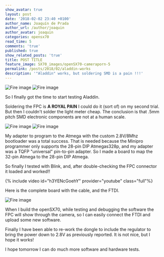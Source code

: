 ```yaml
---
show_avatar: true
layout: post
date: '2018-02-02 23:40 +0100'
author_name: Joaquín de Prada
author_url: /author/joaquin
author_avatar: joaquin
categories: opensx70
read_time: 5
comments: 'true'
published: true
show_related_posts: 'true'
title: POST TITLE
feature_image: SX70_images/openSX70-cameraporn-5
permalink: /posts/2018/02/aladdin-works
description: '"Aladdin" works, but soldering SMD is a pain !!!'
---
```


![Fire image]({{site.url}}/{{site.baseurl}}img/2018/02/aladdin-blink-01.jpg)
![Fire image]({{site.url}}/{{site.baseurl}}img/2018/02/aladdin-blink-02.jpg)

So I finally got the time to start testing Aladdin. 

Soldering the FPC is **A ROYAL PAIN** I could do it (sort of) on my second trial. But then I couldn't solder the light meter cheap.
The conclusion is that .5mm pitch SMD electronic components are not at a human scale.

![Fire image]({{site.url}}/{{site.baseurl}}img/2018/02/aladdin-blink-03.jpg)
![Fire image]({{site.url}}/{{site.baseurl}}img/2018/02/aladdin-blink-04.jpg)

My adapter to program to the Atmega with the custom 2.8V/8Mhz bootloader was a total success. 
That is needed because the Minipro programmer only supports the 28-pin DIP Atmegas328p, and my adapter was a TQFP "universal" pin-to-pin adapter.
So I made a board to map the 32-pin Atmega to the 28-pin DIP Atmega.

So finally I tested with Blink, and, after double-checking the FPC connector it loaded and worked!!

{% include video id="h3YENcGoehY" provider="youtube" class="full"%} 

Here is the complete board with the cable, and the FTDI. 

![Fire image]({{site.url}}/{{site.baseurl}}img/2018/02/aladdin-blink-05.jpg)

When I build the openSX70, while testing and debugging the software the FPC will show through the camera, so I can easily connect the FTDI and upload some new software.

Finally I have been able to re-work the dongle to include the regulator to bring the power down to 2.8V as previously reported. It is not nice, but I hope it works!

I hope tomorrow I can do much more software and hardware tests.
